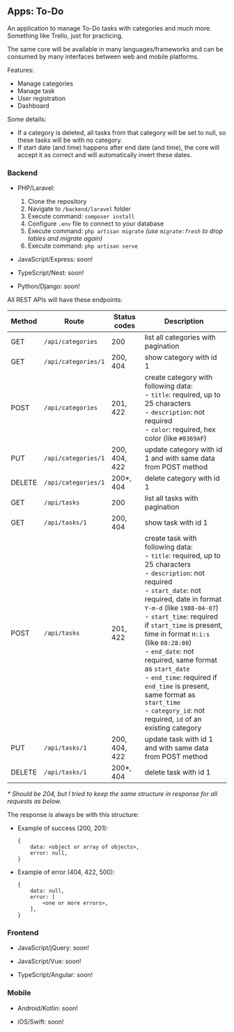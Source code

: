## Apps: To-Do

An application to manage To-Do tasks with categories and much more. Something like Trello, just for practicing.

The same core will be available in many languages/frameworks and can be consumed by many interfaces between web and mobile platforms.

Features:
- Manage categories
- Manage task
- User registration
- Dashboard

Some details:
- If a category is deleted, all tasks from that category will be set to null, so these tasks will be with no category.
- If start date (and time) happens after end date (and time), the core will accept it as correct and will automatically invert these dates.

### Backend

- PHP/Laravel:
  1. Clone the repository
  2. Navigate to ```/backend/laravel``` folder
  3. Execute command: ```composer install```
  4. Configure ```.env``` file to connect to your database
  5. Execute command: ```php artisan migrate``` *(use ```migrate:fresh``` to drop tables and migrate again)*
  6. Execute command: ```php artisan serve```

- JavaScript/Express: soon!

- TypeScript/Nest: soon!

- Python/Django: soon!

All REST APIs will have these endpoints:

| Method | Route | Status codes | Description |
| - | - | - | - |
| GET | ```/api/categories``` | 200 | list all categories with pagination
| GET | ```/api/categories/1``` | 200, 404 | show category with id 1
| POST | ```/api/categories``` |  201, 422 | create category with following data:<br />- ```title```: required, up to 25 characters<br />- ```description```: not required<br />- ```color```: required, hex color (like ```#0369AF```)
| PUT | ```/api/categories/1``` | 200, 404, 422 | update category with id 1 and with same data from POST method
| DELETE | ```/api/categories/1``` | 200*, 404 | delete category with id 1
| GET | ```/api/tasks``` | 200 | list all tasks with pagination
| GET | ```/api/tasks/1``` | 200, 404 | show task with id 1
| POST | ```/api/tasks``` |  201, 422 | create task with following data:<br />- ```title```: required, up to 25 characters<br />- ```description```: not required<br />- ```start_date```: not required, date in format ```Y-m-d``` (like ```1988-04-07```)<br />- ```start_time```: required if ```start_time``` is present, time in format ```H:i:s``` (like ```08:28:00```)<br />- ```end_date```: not required, same format as ```start_date```<br />- ```end_time```: required if ```end_time``` is present, same format as ```start_time```<br />- ```category_id```: not required, ```id``` of an existing category
| PUT | ```/api/tasks/1``` | 200, 404, 422 | update task with id 1 and with same data from POST method
| DELETE | ```/api/tasks/1``` | 200*, 404 | delete task with id 1

*\* Should be 204, but I tried to keep the same structure in response for all requests as below.*

The response is always be with this structure:

- Example of success (200, 201):
    ```
    {
        data: <object or array of objects>,
        error: null,
    }
    ```

- Example of error (404, 422, 500):
    ```
    {
        data: null,
        error: [
            <one or more errors>,
        ],
    }
    ```

### Frontend

- JavaScript/jQuery: soon!

- JavaScript/Vue: soon!

- TypeScript/Angular: soon!

### Mobile

- Android/Kotlin: soon!

- iOS/Swift: soon!
